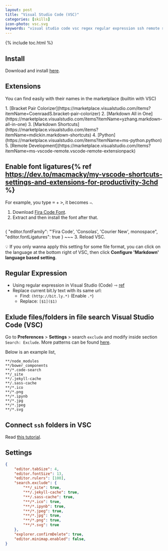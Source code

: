 ```yaml
---
layout: post
title: "Visual Studio Code (VSC)"
categories: [skills]
icon-photo: vsc.svg
keywords: "visual studio code vsc regex regular expression ssh remote server character combining font ligatures couple characters symbols letters new characters installation install extension plugin"
---
```


{% include toc.html %}

## Install

Download and install [here](https://code.visualstudio.com/).

## Extensions

You can find easily with their names in the marketplace (builtin with VSC)

<div class="two-columns-list" markdown="1">
1. [Bracket Pair Colorizer](https://marketplace.visualstudio.com/items?itemName=CoenraadS.bracket-pair-colorizer)
2. [Markdown All in One](https://marketplace.visualstudio.com/items?itemName=yzhang.markdown-all-in-one)
3. [Markdown Shortcuts](https://marketplace.visualstudio.com/items?itemName=mdickin.markdown-shortcuts)
4. [Python](https://marketplace.visualstudio.com/items?itemName=ms-python.python)
5. [Remote Development](https://marketplace.visualstudio.com/items?itemName=ms-vscode-remote.vscode-remote-extensionpack)
</div>

## Enable font ligatures{% ref https://dev.to/macmacky/my-vscode-shortcuts-settings-and-extensions-for-productivity-3chd %}

For example, you type <kbd>=</kbd> + <kbd>></kbd>, it becomes `⇒`.

1. Download [Fira Code Font](https://www.fontsquirrel.com/fonts/fira-code).
2. Extract and then install the font after that.
    ~~~ json
{
    "editor.fontFamily": "'Fira Code', 'Consolas', 'Courier New', monospace",
    "editor.fontLigatures": true
}
    ~~~
3. Reload VSC.

💡 If you only wanna apply this setting for some file format, you can click on the language at the bottom right of VSC, then click **Configure 'Markdown' language based setting**.

## Regular Expression

-  Using regular expression in Visual Studio (Code) ⇾ [ref](https://docs.microsoft.com/en-us/visualstudio/ide/using-regular-expressions-in-visual-studio?view=vs-2017)
- Replace current bit.ly text with its same url:
    - Find: `(http://bit.ly.*)` (Enable `.*`)
    - Replace: `[$1]($1)`

## Exlude files/folders in file search Visual Studio Code (VSC)

Go to **Preferences** > **Settings** > search `exclude` and modify inside section `Search: Exclude`. More patterns can be found [here](https://code.visualstudio.com/docs/editor/codebasics#_advanced-search-options).

Below is an example list,

~~~
**/node_modules
**/bower_components
**/*.code-search
**/_site
**/.jekyll-cache
**/.sass-cache
**/*.ico
**/*.png
**/*.ipynb
**/*.jpg
**/*.jpeg
**/*.svg
~~~

## Connect `ssh` folders in VSC

Read [this tutorial](https://code.visualstudio.com/blogs/2019/07/25/remote-ssh).

## Settings

~~~ json
{
    "editor.tabSize": 4,
    "editor.fontSize": 13,
    "editor.rulers": [100],
    "search.exclude": {
        "**/_site": true,
        "**/.jekyll-cache": true,
        "**/.sass-cache": true,
        "**/*.ico": true,
        "**/*.ipynb": true,
        "**/*.jpeg": true,
        "**/*.jpg": true,
        "**/*.png": true,
        "**/*.svg": true
    },
    "explorer.confirmDelete": true,
    "editor.minimap.enabled": false,
}
~~~
